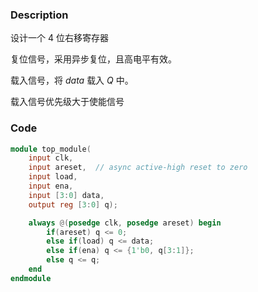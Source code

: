 ### Description
设计一个 $4$ 位右移寄存器

复位信号，采用异步复位，且高电平有效。

载入信号，将 $data$ 载入 $Q$ 中。

载入信号优先级大于使能信号
### Code

``` verilog
module top_module(
    input clk,
    input areset,  // async active-high reset to zero
    input load,
    input ena,
    input [3:0] data,
    output reg [3:0] q); 

    always @(posedge clk, posedge areset) begin
        if(areset) q <= 0;
        else if(load) q <= data;
        else if(ena) q <= {1'b0, q[3:1]};
        else q <= q;
    end
endmodule
```

